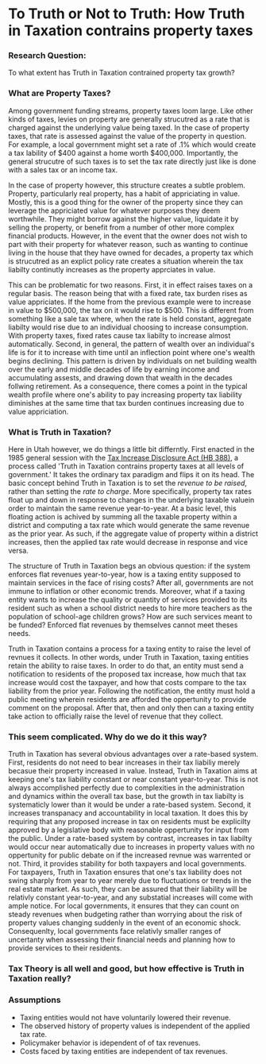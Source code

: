 # To Truth or Not to Truth: How Truth in Taxation contrains property taxes

### Research Question:

To what extent has Truth in Taxation contrained property tax growth?

### What are Property Taxes?

Among government funding streams, property taxes loom large. Like other kinds of taxes, levies on property are generally strucutred as a rate that is charged against the underlying value being taxed. In the case of property taxes, that rate is assessed against the value of the property in question. For example, a local government might set a rate of .1% which would create a tax lability of $400 against a home worth $400,000. Importantly, the general strucutre of such taxes is to set the tax rate directly just like is done with a sales tax or an income tax.

In the case of property however, this structure creates a subtle problem. Property, particularly real property, has a habit of appriciating in value. Mostly, this is a good thing for the owner of the property since they can leverage the appriciated value for whatever purposes they deem worthwhile. They might borrow against the higher value, liquidate it by selling the property, or benefit from a number of other more complex financial products. However, in the event that the owner does not wish to part with their property for whatever reason, such as wanting to continue living in the house that they have owned for decades, a property tax which is strucutred as an explict policy rate creates a situation wherein the tax liabilty continutly increases as the property apprciates in value.

This can be problematic for two reasons. First, it in effect raises taxes on a regular basis. The reason being that with a fixed rate, tax burden rises as value appriciates. If the home from the previous example were to increase in value to $500,000, the tax on it would rise to $500. This is different from something like a sale tax where, when the rate is held constant, aggregate liabilty would rise due to an individual choosing to increase consumption. With property taxes, fixed rates cause tax liabilty to increase almost automatically. Second, in general, the pattern of wealth over an individual's life is for it to increase with time until an inflection point where one's wealth begins declining. This pattern is driven by individuals on net building wealth over the early and middle decades of life by earning income and accumulating assests, and drawing down that wealth in the decades follwing retirement. As a consequence, there comes a point in the typical wealth profile where one's ability to pay increasing property tax liability diminishes at the same time that tax burden continues increasing due to value appriciation.

### What is Truth in Taxation?

Here in Utah however, we do things a little bit differntly. First enacted in the 1985 general session with the [Tax Increase Disclosure Act (HB 388)](https://images.archives.utah.gov/digital/collection/432n/id/121707/rec/6), a process called 'Truth in Taxation contrains property taxes at all levels of government.' It takes the ordinary tax paradigm and flips it on its head. The basic concept behind Truth in Taxation is to set the _revenue to be raised_, rather than setting the _rate to charge_. More specifically, property tax rates float up and down in response to changes in the underlying taxable valuein order to maintain the same revenue year-to-year. At a basic level, this floating action is achived by summing all the taxable property within a district and computing a tax rate which would generate the same revenue as the prior year. As such, if the aggregate value of property within a district increases, then the applied tax rate would decrease in response and vice versa.

The structure of Truth in Taxation begs an obvious question: if the system enforces flat revenues year-to-year, how is a taxing entity supposed to maintain services in the face of rising costs? After all, governments are not immune to inflation or other economic trends. Moreover, what if a taxing entity wants to increase the quality or quantity of services provided to its resident such as when a school district needs to hire more teachers as the population of school-age children grows? How are such services meant to be funded? Enforced flat revenues by themselves cannot meet theses needs.

Truth in Taxation contains a process for a taxing entity to raise the level of revnues it collects. In other words, under Truth in Taxation, taxing entities retain the ability to raise taxes. In order to do that, an entity must send a notification to residents of the proposed tax increase, how much that tax increase would cost the taxpayer, and how that costs compare to the tax liability from the prior year. Following the notification, the entity must hold a public meeting wherein residents are afforded the oppertunity to provide comment on the proposal. After that, then and only then can a taxing entity take action to officially raise the level of revenue that they collect.

### This seem complicated. Why do we do it this way?

Truth in Taxation has several obvious advantages over a rate-based system. First, residents do not need to bear increases in their tax liabiliy merely becasue their property increased in value. Instead, Truth in Taxation aims at keeping one's tax liability constant or near constant year-to-year. This is not always accomplished perfectly due to complexities in the administration and dynamics within the overall tax base, but the growth in tax liabilty is systematicly lower than it would be under a rate-based system. Second, it increases transpanacy and accountability in local taxation. It does this by requiring that any proposed increase in tax on residents must be explicilty approved by a legislative body with reasonable oppertunity for input from the public. Under a rate-based system by contrast, increases in tax liabilty would occur near automatically due to increases in property values with no oppertunity for public debate on if the increased revnue was warrented or not. Third, it provides stability for both taxpayers and local governments. For taxpayers, Truth in Taxation ensures that one's tax liability does not swing sharply from year to year merely due to fluctuations or trends in the real estate market. As such, they can be assured that their liability will be relativly constant year-to-year, and any substatial increases will come with ample notice. For local governments, it ensures that they can count on steady revenues when budgeting rather than worrying about the risk of property values changing suddenly in the event of an economic shock. Consequenlty, local governments face relativly smaller ranges of uncertanty when assessing their financial needs and planning how to provide services to their residents.

### Tax Theory is all well and good, but how effective is Truth in Taxation really?

### Assumptions

- Taxing entities would not have voluntarily lowered their revenue.
- The observed history of property values is independent of the applied tax rate.
- Policymaker behavior is idependent of of tax revenues.
- Costs faced by taxing entities are independent of tax revenues.
